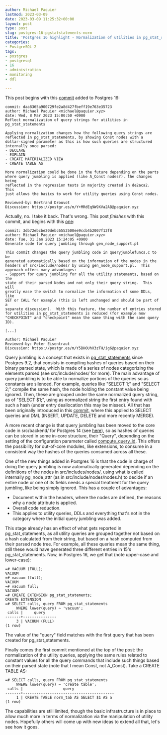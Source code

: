 ```yaml
---
author: Michael Paquier
lastmod: 2023-03-09
date: 2023-03-09 11:25:32+00:00
layout: post
type: post
slug: postgres-16-pgstatstatements-norm
title: 'Postgres 16 highlight - Normalization of utilities in pg_stat_statements'
categories:
- PostgreSQL-2
tags:
- postgres
- postgresql
- 16
- administration
- monitoring
- ddl

---
```


This post begins with this
[commit](https://git.postgresql.org/gitweb/?p=postgresql.git;a=commit;h=daa8365)
added to Postgres 16:

    commit: daa8365a900729fe2a8d427fbeff19e763e35723
    author: Michael Paquier <michael@paquier.xyz>
    date: Wed, 8 Mar 2023 15:00:50 +0900
    Reflect normalization of query strings for utilities in pg_stat_statements

    Applying normalization changes how the following query strings are
    reflected in pg_stat_statements, by showing Const nodes with a
    dollar-signed parameter as this is how such queries are structured
    internally once parsed:
    - DECLARE
    - EXPLAIN
    - CREATE MATERIALIZED VIEW
    - CREATE TABLE AS

    More normalization could be done in the future depending on the parts
    where query jumbling is applied (like A_Const nodes?), the changes being
    reflected in the regression tests in majority created in de2aca2.  This
    just allows the basics to work for utility queries using Const nodes.

    Reviewed-by: Bertrand Drouvot
    Discussion: https://postgr.es/m/Y+MRdEq9W9XVa2AB@paquier.xyz

Actually, no.  I take it back.  That's wrong.  This post *finishes* with this
commit, and begins with this
[one](https://git.postgresql.org/gitweb/?p=postgresql.git;a=commit;h=3db72eb):

    commit: 3db72ebcbe20debc6552500ee9ccb4b2007f12f8
    author: Michael Paquier <michael@paquier.xyz>
    date: Tue, 31 Jan 2023 15:24:05 +0900
    Generate code for query jumbling through gen_node_support.pl

    This commit changes the query jumbling code in queryjumblefuncs.c to be
    generated automatically based on the information of the nodes in the
    headers of src/include/nodes/ by using gen_node_support.pl.  This
    approach offers many advantages:
    - Support for query jumbling for all the utility statements, based on the
    state of their parsed Nodes and not only their query string.  This will
    greatly ease the switch to normalize the information of some DDLs, like
    SET or CALL for example (this is left unchanged and should be part of a
    separate discussion).  With this feature, the number of entries stored
    for utilities in pg_stat_statements is reduced (for example now
    "CHECKPOINT" and "checkpoint" mean the same thing with the same query
    ID).

    [...]

    Author: Michael Paquier
    Reviewed-by: Peter Eisentraut
    Discussion: https://postgr.es/m/Y5BHOUhX3zTH/ig6@paquier.xyz

Query jumbling is a concept that exists in
[pg\_stat\_statements](https://www.postgresql.org/docs/devel/pgstatstatements.html)
since Postgres 9.2, that consists in compiling hashes of queries based
on their binary parsed state, which is made of a series of nodes categorizing
the elements parsed (see src/include/nodes/ for more).  The main advantage
of query jumbling is to be able to normalize portions of the queries so as
constants are silenced.  For example, queries like "SELECT 1;" and
"SELECT 2;" compile the same hash, the node holding the constant value
being ignored.  Then, these are grouped under the same normalized query
string, as of "SELECT $1;", using as normalized string the first entry
found with such a hash (under entry deallocation this may be missed).
All that has been originally introduced in this
[commit](https://git.postgresql.org/gitweb/?p=postgresql.git;a=commit;h=7313cc01),
where this applied to SELECT queries and DML (INSERT, UPDATE, DELETE and
more recently MERGE).

A more recent change is that query jumbling has been moved to the core code in
src/backend/ for Postgres 14 (see
[here](https://git.postgresql.org/gitweb/?p=postgresql.git;a=commit;h=5fd9dfa)),
so as hashes of queries can be stored in some in-core structure, their
"Query", depending on the setting of the configuration parameter called
[compute\_query\_id](https://www.postgresql.org/docs/devel/runtime-config-statistics.html#RUNTIME-CONFIG-STATISTICS-MONITOR).
This offers the possibility for out-of-core modules, like extensions, to
consume in a consistent way the hashes of the queries consumed across all
these.

One of the new things added in Postgres 16 is that the code in charge of
doing the query jumbling is now automatically generated depending on the
definitions of the nodes in src/includes/nodes/, using what is called
internally pg\_node\_attr (as in src/include/nodes/nodes.h) to decide if
an entire node or one of its fields needs a special treatment for the
query jumbling, like being simply ignored.  This has a couple of advantages:

  * Document within the headers, where the nodes are defined, the reasons
  why a node attribute is applied.
  * Overall code reduction.
  * This applies to utility queries, DDLs and everything that's not in the
  category where the initial query jumbling was added.

This stage already has an effect of what gets reported in
pg\_stat\_statements, as all utility queries are grouped together not based
on a hash calculated from their string, but based on a hash computed from
their parsed node tree.  For example, all these queries mean the same thing,
still these would have generated three different entries in 15's
pg\_stat\_statements.  Now, in Postgres 16, we get that (note upper-case and
lower-case):

    =# VACUUM (FULL);
    VACUUM
    =# vacuum (full);
    VACUUM
    =# vacuum full;
    VACUUM
    =# CREATE EXTENSION pg_stat_statements;
    CREATE EXTENSION
    =# SELECT calls, query FROM pg_stat_statements
         WHERE lower(query) ~ 'vacuum';
     calls |     query
    -------+---------------
         3 | VACUUM (FULL)
    (1 row)

The value of the "query" field matches with the first query that has been
created for pg\_stat\_statements.

Finally comes the first commit mentioned at the top of the post: the
normalization of the utility queries, applying the same rules related to
constant values for all the query commands that include such things based
on their parsed state (note that I mean Const, not A_Const).  Take a CREATE
TABLE AS:

    =# SELECT calls, query FROM pg_stat_statements
         WHERE lower(query) ~ 'create table';
     calls |                  query
    -------+-----------------------------------------
         1 | CREATE TABLE norm_tab AS SELECT $1 AS a
    (1 row)

The capabilities are still limited, though the basic infrastructure is in
place to allow much more in terms of normalization via the manipulation of
utility nodes.  Hopefully others will come up with new ideas to extend all
that, let's see how it goes.
